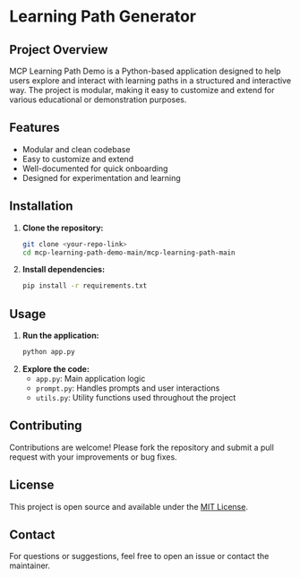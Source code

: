 
 # Learning Path Generator

## Project Overview

MCP Learning Path Demo is a Python-based application designed to help users explore and interact with learning paths in a structured and interactive way. The project is modular, making it easy to customize and extend for various educational or demonstration purposes.

## Features
- Modular and clean codebase
- Easy to customize and extend
- Well-documented for quick onboarding
- Designed for experimentation and learning

## Installation

1. **Clone the repository:**
   ```bash
   git clone <your-repo-link>
   cd mcp-learning-path-demo-main/mcp-learning-path-main
   ```
2. **Install dependencies:**
   ```bash
   pip install -r requirements.txt
   ```

## Usage

1. **Run the application:**
   ```bash
   python app.py
   ```
2. **Explore the code:**
   - `app.py`: Main application logic
   - `prompt.py`: Handles prompts and user interactions
   - `utils.py`: Utility functions used throughout the project

## Contributing

Contributions are welcome! Please fork the repository and submit a pull request with your improvements or bug fixes.

## License

This project is open source and available under the [MIT License](LICENSE).

## Contact

For questions or suggestions, feel free to open an issue or contact the maintainer.
